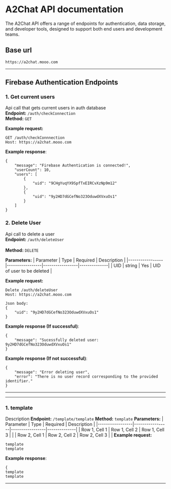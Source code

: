 # A2Chat API documentation 
The A2Chat API offers a range of endpoints for authentication, data storage, and developer tools, designed to support both end users and development teams.
## Base url 
```
https://a2chat.mooo.com
```
---
## Firebase Authentication Endpoints 
### 1. Get current users 
Api call that gets current users in  auth database <br>
**Endpoint:** `/auth/checkConnection` <br> 
**Method:** `GET` <br> 

**Example request:**
```
GET /auth/checkConnnection
Host: https://a2chat.mooo.com
```
**Example response**: 
```
{
    "message": "Firebase Authentication is connected!",
    "userCount": 10,
    "users": [
        {
            "uid": "9CHgYuqYX9SpfTxEIRCvXzNp9m12"
        },
        {
            "uid": "9y2HD7dGCefNo323OduwdXVxuOs1"
        }
    ]
}
```
### 2. Delete User 
Api call to delete a user  <br> 
**Endpoint:** `/auth/deleteUser` <br>  
**Method:** `DELETE`<br>

**Parameters:**
| Parameter       | Type            | Required        | Description  |
|-----------------|-----------------|-----------------|--------------|
|  UID            | string          | Yes             | UID of user to be deleted |

**Example request:**
```
Delete /auth/deleteUser
Host: https://a2chat.mooo.com

Json body: 
{
    "uid": "9y2HD7dGCefNo323OduwdXVxuOs1"
}
```

**Example response (If successful)**: 
```
{
    "message": "Sucessfully deleted user: 9y2HD7dGCefNo323OduwdXVxuOs1"
}
```
**Example response (If not successful)**: 
```
{
    "message": "Error deleting user",
    "error": "There is no user record corresponding to the provided identifier."
}
```
---






















---
### 1. template 
Description
**Endpoint:** `/template/template`
**Method:** `template`
**Parameters:**
| Parameter       | Type            | Required        | Description  |
|-----------------|-----------------|-----------------|--------------|
| Row 1, Cell 1   | Row 1, Cell 2   | Row 1, Cell 3   |              |
| Row 2, Cell 1   | Row 2, Cell 2   | Row 2, Cell 3   |              |
**Example request:**
```
template
template 
```
**Example response**: 
```
{
template 
template 
```
---



